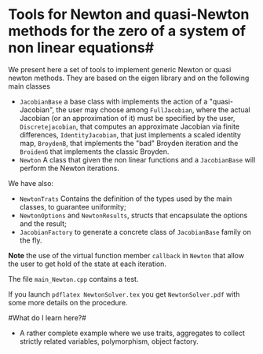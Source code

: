 # Tools for Newton and quasi-Newton methods for the zero of a system of non linear equations#

We present here a set of tools to implement generic Newton or quasi newton methods. They are based on the eigen library and 
on the following main classes

* `JacobianBase` a base class with implements the action of a "quasi-Jacobian", the user may choose among `FullJacobian`, where the actual Jacobian (or an approximation of it) must be specified by the user, `Discretejacobian`, that computes an approximate Jacobian via finite differences, `IdentityJacobian`, that just implements a scaled identity map, `BroydenB`, that implements the "bad" Broyden iteration and the `BroidenG` that implements the classic Broyden.
* `Newton` A class that given the non linear functions and a `JacobianBase` will perform the Newton iterations.

We have also:

* `NewtonTrats` Contains the definition of the types used by the main classes, to guarantee uniformity;
* `NewtonOptions` and `NewtonResults`, structs that encapsulate the options and the result;
* `JacobianFactory` to generate a concrete class of `JacobianBase` family on the fly.

**Note** the use of the virtual function member `callback` in `Newton` that allow the user to get hold of the state at each iteration.

The file `main_Newton.cpp` contains a test.

If you launch `pdflatex NewtonSolver.tex` you get `NewtonSolver.pdf` with some more details on the procedure.

#What do I learn here?#
- A rather complete example where we use traits, aggregates to collect strictly related variables, polymorphism, object factory.
